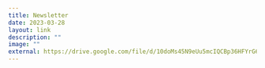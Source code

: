 ```yaml
---
title: Newsletter
date: 2023-03-28
layout: link
description: ""
image: ""
external: https://drive.google.com/file/d/10doMs45N9eUu5mcIQCBp36HFYrG6LCcL/view
---
```


